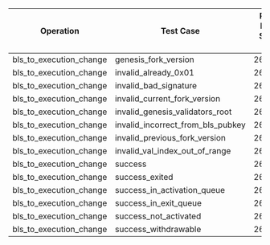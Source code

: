 | Operation | Test Case | Read Pre-State SSZ | Deserialize Pre-State SSZ | Read Operation Input | Process | Merkleize | Commit | Total Cycles | Execution Time |
|-----------|-----------|--------------------|---------------------------|----------------------|---------|-----------|--------|--------------|----------------|
bls_to_execution_change | genesis_fork_version | 264367 | 18696661 | 16848 | 2072509 | 902102373 | 1012 | 923157908 | 19.820676958s |
bls_to_execution_change | invalid_already_0x01 | 264367 | 18696661 | 16848 | 2072576 | 902102373 | 1012 | 923157975 | 19.884290541s |
bls_to_execution_change | invalid_bad_signature | 264367 | 18696661 | 16848 | 2072509 | 902102373 | 1012 | 923157908 | 19.983190666s |
bls_to_execution_change | invalid_current_fork_version | 264367 | 18696661 | 16848 | 2072509 | 902102373 | 1012 | 923157908 | 19.923090833s |
bls_to_execution_change | invalid_genesis_validators_root | 264367 | 18696661 | 16848 | 2072509 | 902102373 | 1012 | 923157908 | 19.7894435s |
bls_to_execution_change | invalid_incorrect_from_bls_pubkey | 264367 | 18696661 | 16848 | 2072509 | 902102373 | 1012 | 923157908 | 20.06493175s |
bls_to_execution_change | invalid_previous_fork_version | 264367 | 18696661 | 16848 | 2072509 | 902102373 | 1012 | 923157908 | 20.15141525s |
bls_to_execution_change | invalid_val_index_out_of_range | 264367 | 18696661 | 16848 | 2072576 | 902102373 | 1012 | 923157975 | 20.223318s |
bls_to_execution_change | success | 264367 | 18696661 | 16848 | 2072509 | 902102373 | 1012 | 923157908 | 20.271619375s |
bls_to_execution_change | success_exited | 264367 | 18696661 | 16848 | 2072509 | 902102373 | 1012 | 923157908 | 19.843652125s |
bls_to_execution_change | success_in_activation_queue | 264367 | 18696661 | 16848 | 2072509 | 902102373 | 1012 | 923157908 | 20.014667625s |
bls_to_execution_change | success_in_exit_queue | 264367 | 18696661 | 16848 | 2072509 | 902102373 | 1012 | 923157908 | 19.833966959s |
bls_to_execution_change | success_not_activated | 264367 | 18696661 | 16848 | 2072509 | 902102373 | 1012 | 923157908 | 20.062973625s |
bls_to_execution_change | success_withdrawable | 264367 | 18696661 | 16848 | 2072509 | 902102373 | 1012 | 923157908 | 19.850944166s |
